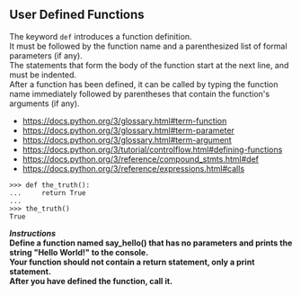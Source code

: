 ## User Defined Functions

The keyword `def` introduces a function definition.  
It must be followed by the function name and a parenthesized list of formal parameters (if any).  
The statements that form the body of the function start at the next line, and must be indented.  
After a function has been defined, it can be called by typing the function name immediately followed by parentheses that contain the function's arguments (if any).
- https://docs.python.org/3/glossary.html#term-function
- https://docs.python.org/3/glossary.html#term-parameter
- https://docs.python.org/3/glossary.html#term-argument
- https://docs.python.org/3/tutorial/controlflow.html#defining-functions  
- https://docs.python.org/3/reference/compound_stmts.html#def
- https://docs.python.org/3/reference/expressions.html#calls  
```
>>> def the_truth():
...     return True
...
>>> the_truth()
True
```

**_Instructions_**  
**Define a function named say_hello() that has no parameters and prints the string "Hello World!" to the console.**  
**Your function should not contain a return statement, only a print statement.**  
**After you have defined the function, call it.**
